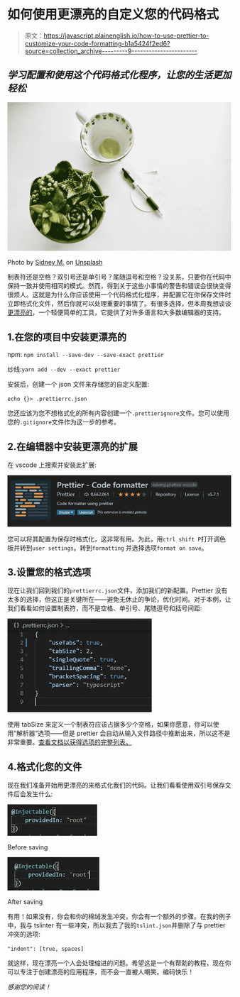 # 如何使用更漂亮的自定义您的代码格式

> 原文：<https://javascript.plainenglish.io/how-to-use-prettier-to-customize-your-code-formatting-b1a5424f2ed6?source=collection_archive---------9----------------------->

## *学习配置和使用这个代码格式化程序，让您的生活更加轻松*

![](img/2876f710a7b4ac8a24508b452c522f6b.png)

Photo by [Sidney M.](https://unsplash.com/@2morrow?utm_source=medium&utm_medium=referral) on [Unsplash](https://unsplash.com?utm_source=medium&utm_medium=referral)

制表符还是空格？双引号还是单引号？尾随逗号和空格？没关系，只要你在代码中保持一致并使用相同的模式。然而，得到关于这些小事情的警告和错误会很快变得很烦人。这就是为什么你应该使用一个代码格式化程序，并配置它在你保存文件时立即格式化文件，然后你就可以处理重要的事情了。有很多选择，但本周我想谈谈[更漂亮的](https://prettier.io/)，一个轻便简单的工具，它提供了对许多语言和大多数编辑器的支持。

## 1.在您的项目中安装更漂亮的

npm: `npm install --save-dev --save-exact prettier`

纱线:`yarn add --dev --exact prettier`

安装后，创建一个 json 文件来存储您的自定义配置:

`echo {}> .prettierrc.json`

您还应该为您不想格式化的所有内容创建一个`.prettierignore`文件。您可以使用您的`.gitignore`文件作为这一步的参考。

## 2.在编辑器中安装更漂亮的扩展

在 vscode 上搜索并安装此扩展:

![](img/c44850de0f308449023c4f5fda732f79.png)

您可以将其配置为保存时格式化，这非常有用。为此，用`ctrl shift P`打开调色板并转到`user settings`。转到`formatting` 并选择选项`format on save`。

## 3.设置您的格式选项

现在让我们回到我们的`prettierrc.json`文件，添加我们的新配置。Prettier 没有太多的选择，但这正是关键所在——避免无休止的争论，优化时间。对于本例，让我们看看如何设置制表符，而不是空格、单引号、尾随逗号和括号间距:

![](img/2aeae96a6e9e11ac7c9c3950ea0189ed.png)

使用 tabSize 来定义一个制表符应该占据多少个空格，如果你愿意，你可以使用“解析器”选项——但是 prettier 会自动从输入文件路径中推断出来，所以这不是非常重要。[查看文档以获得选项的完整列表。](https://prettier.io/docs/en/options.html)

## 4.格式化您的文件

现在我们准备开始用更漂亮的来格式化我们的代码。让我们看看使用双引号保存文件后会发生什么:

![](img/0ebd600f1f74bd7875a1a776268df387.png)

Before saving

![](img/d59732c70fec269b09d3191583a9ef1d.png)

After saving

有用！如果没有，你会和你的棉绒发生冲突，你会有一个额外的步骤。在我的例子中，我与 tslinter 有一些冲突，所以我去了我的`tslint.json`并删除了与 prettier 冲突的选项:

`"indent": [true, spaces]`

就这样，现在漂亮一个人会处理缩进的问题。希望这是一个有帮助的教程，现在你可以专注于创建漂亮的应用程序，而不会一直被人嘲笑。编码快乐！

*感谢您的阅读！*